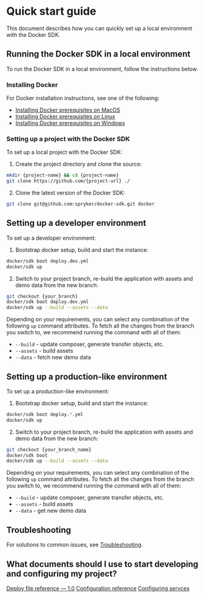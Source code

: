 # Quick start guide

This document describes how you can quickly set up a local environment with the Docker SDK.

## Running the Docker SDK in a local environment

To run the Docker SDK in a local environment, follow the instructions below.

### Installing Docker

For Docker installation instructions, see one of the following:
* [Installing Docker prerequisites on MacOS](06-installation/01-installation-prerequisites/01-installing-docker-prerequisites-on-macos.md)
* [Installing Docker prerequisites on Linux](06-installation/01-installation-prerequisites/02-installing-docker-prerequisites-on-linux.md)
* [Installing Docker prerequisites on Windows](06-installation/01-installation-prerequisites/03-installing-docker-prerequisites-on-windows.md)

### Setting up a project with the Docker SDK

To set up a local project with the Docker SDK:

1. Create the project directory and clone the source:
```bash
mkdir {project-name} && cd {project-name}
git clone https://github.com/{project-url} ./
```

2. Clone the latest version of the Docker SDK:

```bash
git clone git@github.com:spryker/docker-sdk.git docker
```


## Setting up a developer environment

To set up a developer environment:

1. Bootstrap docker setup, build and start the instance:

```bash
docker/sdk boot deploy.dev.yml
docker/sdk up
```

2. Switch to your project branch, re-build the application with assets and demo data from the new branch:

```bash
git checkout {your_branch}
docker/sdk boot deploy.dev.yml
docker/sdk up --build --assets --data
```

Depending on your requirements, you can select any combination of the following `up` command attributes. To fetch all the changes from the branch you switch to, we recommend running the command with all of them:
- `--build` - update composer, generate transfer objects, etc.
- `--assets` - build assets
- `--data` - fetch new demo data


## Setting up a production-like environment

To set up a production-like environment:

1. Bootstrap docker setup, build and start the instance:

```bash
docker/sdk boot deploy.*.yml
docker/sdk up
```

2. Switch to your project branch, re-build the application with assets and demo data from the new branch:

```bash
git checkout {your_branch_name}
docker/sdk boot
docker/sdk up --build --assets --data
```

Depending on your requirements, you can select any combination of the following `up` command attributes. To fetch all the changes from the branch you switch to, we recommend running the command with all of them:
- `--build` - update composer, generate transfer objects, etc.
- `--assets` - build assets
- `--data` - get new demo data


## Troubleshooting

For solutions to common issues, see [Troubleshooting](09-troubleshooting.md).


## What documents should I use to start developing and configuring my project?
<!--- [02-development-usage] --->
[Deploy file reference — 1.0](07-deploy-file/02-deploy.file.reference.v1.md)
[Configuration reference](10-configuration-reference.md)
[Configuring servces](06-configuring-services.md)
